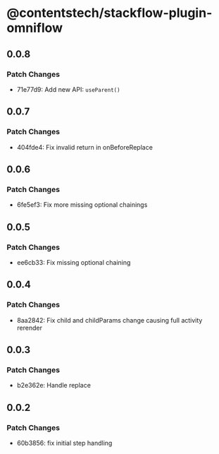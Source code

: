 # @contentstech/stackflow-plugin-omniflow

## 0.0.8

### Patch Changes

- 71e77d9: Add new API: `useParent()`

## 0.0.7

### Patch Changes

- 404fde4: Fix invalid return in onBeforeReplace

## 0.0.6

### Patch Changes

- 6fe5ef3: Fix more missing optional chainings

## 0.0.5

### Patch Changes

- ee6cb33: Fix missing optional chaining

## 0.0.4

### Patch Changes

- 8aa2842: Fix child and childParams change causing full activity rerender

## 0.0.3

### Patch Changes

- b2e362e: Handle replace

## 0.0.2

### Patch Changes

- 60b3856: fix initial step handling
